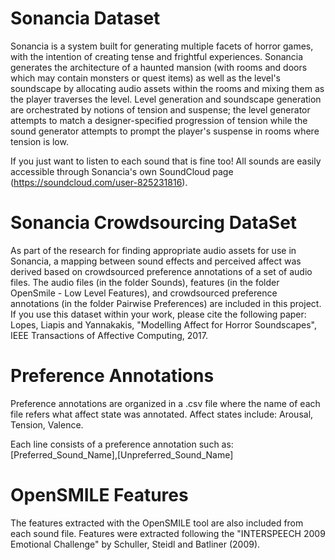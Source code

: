 # Sonancia Dataset

Sonancia is a system built for generating multiple facets of horror games, with the intention of creating tense and frightful experiences. Sonancia generates the architecture of a haunted mansion (with rooms and doors which may contain monsters or quest items) as well as the level's soundscape by allocating audio assets within the rooms and mixing them as the player traverses the level. Level generation and soundscape generation are orchestrated by notions of tension and suspense; the level generator attempts to match a designer-specified progression of tension while the sound generator attempts to prompt the player's suspense in rooms where tension is low.

If you just want to listen to each sound that is fine too! All sounds are easily accessible through Sonancia's own SoundCloud page (https://soundcloud.com/user-825231816).

# Sonancia Crowdsourcing DataSet

As part of the research for finding appropriate audio assets for use in Sonancia, a mapping between sound effects and perceived affect was derived based on crowdsourced preference annotations of a set of audio files. The audio files (in the folder Sounds), features (in the folder OpenSmile - Low Level Features), and crowdsourced preference annotations (in the folder Pairwise Preferences) are included in this project. If you use this dataset within your work, please cite the following paper: Lopes, Liapis and Yannakakis, "Modelling Affect for Horror Soundscapes", IEEE Transactions of Affective Computing, 2017.

# Preference Annotations

Preference annotations are organized in a .csv file where the name of each file refers what affect state was annotated. Affect states include: Arousal, Tension, Valence. 

Each line consists of a preference annotation such as: [Preferred_Sound_Name],[Unpreferred_Sound_Name]


# OpenSMILE Features

The features extracted with the OpenSMILE tool are also included from each sound file. Features were extracted following the "INTERSPEECH 2009 Emotional Challenge" by Schuller, Steidl and Batliner (2009).
